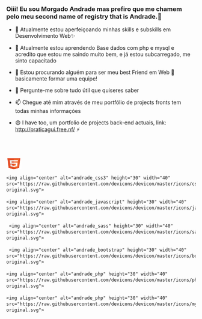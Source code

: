 ### Oiii! Eu sou Morgado Andrade mas prefiro que me chamem pelo meu second name of registry that is Andrade.👋 

- 🔭 Atualmente estou aperfeiçoando minhas skills e subskills em Desenvolvimento Web✨
- 🌱 Atualmente estou aprendendo Base dados com php e mysql e acredito que estou me saindo muito bem, e já estou subcarregado, me sinto capacitado
- 🤔 Estou procurando alguém para ser meu best Friend em Web 👯 basicamente formar uma equipe!
- 💬 Pergunte-me sobre tudo útil que quiseres saber
- 📫 Chegue até mim através de meu portfólio de projects fronts tem todas minhas informaçóes
- 😄 I have too, um portfolio de projects back-end actuais, link: http://praticagui.free.nf/
  ⚡ 
  
  <br><br>
 <div>
     <img align="center" alt="andrade_html5" height="30" width="40" src="https://raw.githubusercontent.com/devicons/devicon/master/icons/html5/html5-original.svg">
   
    <img align="center" alt="andrade_css3" height="30" width="40" src="https://raw.githubusercontent.com/devicons/devicon/master/icons/css3/css3-original.svg">

    <img align="center" alt="andrade_javascript" height="30" width="40" src="https://raw.githubusercontent.com/devicons/devicon/master/icons/javascript/javascript-original.svg">

     <img align="center" alt="andrade_sass" height="30" width="40" src="https://raw.githubusercontent.com/devicons/devicon/master/icons/sass/sass-original.svg">

     <img align="center" alt="andrade_bootstrap" height="30" width="40" src="https://raw.githubusercontent.com/devicons/devicon/master/icons/bootstrap/bootstrap-original.svg">
   
    <img align="center" alt="andrade_php" height="30" width="40" src="https://raw.githubusercontent.com/devicons/devicon/master/icons/php/php-original.svg">

    <img align="center" alt="andrade_php" height="30" width="40" src="https://raw.githubusercontent.com/devicons/devicon/master/icons/mysql/mysql-original.svg">
  
</div>
